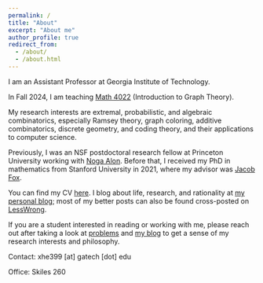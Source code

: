 ```yaml
---
permalink: /
title: "About"
excerpt: "About me"
author_profile: true
redirect_from: 
  - /about/
  - /about.html
---
```


I am an Assistant Professor at Georgia Institute of Technology.

In Fall 2024, I am teaching [Math 4022](https://math.gatech.edu/courses/math/4022) (Introduction to Graph Theory). 

My  research interests are extremal, probabilistic, and algebraic combinatorics, especially Ramsey theory, graph coloring, additive combinatorics, discrete geometry, and coding theory, and their applications to computer science.

Previously, I was an NSF postdoctoral research fellow at Princeton University working with [Noga Alon](https://web.math.princeton.edu/~nalon/). Before that, I received my PhD in mathematics from Stanford University in 2021, where my advisor was [Jacob Fox](https://stanford.edu/~jacobfox/).

You can find my CV [here](https://alkjash.github.io/files/CV_Xiaoyu_He.pdf). I blog about life, research, and rationality at [my personal blog](https://radimentary.wordpress.com); most of my better posts can also be found cross-posted on [LessWrong](https://www.lesswrong.com/users/alkjash).

If you are a student interested in reading or working with me, please reach out after taking a look at [problems](https://alkjash.github.io/problems/) and [my blog](https://alkjash.github.io/blog/) to get a sense of my research interests and philosophy.

Contact: xhe399 [at] gatech [dot] edu

Office: Skiles 260
